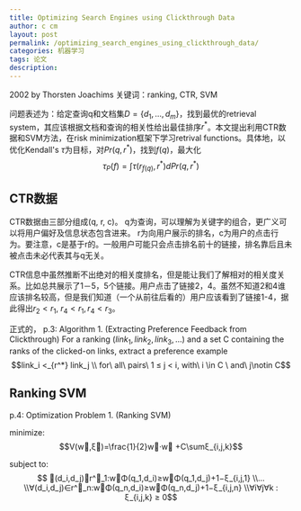 ```yaml
---
title: Optimizing Search Engines using Clickthrough Data
author: c cm
layout: post
permalink: /optimizing_search_engines_using_clickthrough_data/
categories: 机器学习
tags: 论文
description:
---
```


2002 by Thorsten Joachims
关键词：ranking, CTR, SVM

问题表述为：给定查询q和文档集$D = \{d_1, ..., d_m \}$，找到最优的retrieval system，其应该根据文档和查询的相关性给出最佳排序$r^*$。本文提出利用CTR数据和SVM方法，在risk minimization框架下学习retrival functions。具体地，以优化Kendall's $\tau$为目标，对$Pr(q, r^*)$，找到$f(q)$，最大化$$\tau_P(f) = \int \tau(r_{f(q)}, r^*) dPr(q, r^*)$$

## CTR数据

CTR数据由三部分组成(q, r, c)。
q为查询，可以理解为关键字的组合，更广义可以将用户偏好及信息状态包含进来。
r为向用户展示的排名，c为用户的点击行为。要注意，c是基于r的。一般用户可能只会点击排名前十的链接，排名靠后且未被点击未必代表其与q无关。

CTR信息中虽然推断不出绝对的相关度排名，但是能让我们了解相对的相关度关系。比如总共展示了1－5，5个链接。用户点击了链接2，4。虽然不知道2和4谁应该排名较高，但是我们知道（一个从前往后看的）用户应该看到了链接1-4，据此得出$r_2 < r_1$, $r_4 < r_1, r_4 < r_3$。

正式的，
p.3: Algorithm 1. (Extracting Preference Feedback from Clickthrough)
For a ranking $(link_1 , link_2 , link_3 , ...)$ and a set C containing the ranks of the clicked-on links, extract a preference example $$link_i <_{r^*} link_j \\ for\ all\ pairs\ 1 ≤ j < i, with\ i \in C \ and\ j\notin C$$

## Ranking SVM
p.4: Optimization Problem 1. (Ranking SVM) 

minimize:
$$V(w⃗,ξ⃗)=\frac{1}{2}w⃗·w⃗ +C\sumξ_{i,j,k}$$

subject to:
$$
∀(d_i,d_j)∈r^∗_1:w⃗Φ(q_1,d_i)≥w⃗Φ(q_1,d_j)+1−ξ_{i,j,1}
\\...
\\∀(d_i,d_j)∈r^∗_n:w⃗Φ(q_n,d_i)≥w⃗Φ(q_n,d_j)+1−ξ_{i,j,n}
\\∀i∀j∀k : ξ_{i,j,k} ≥ 0$$

